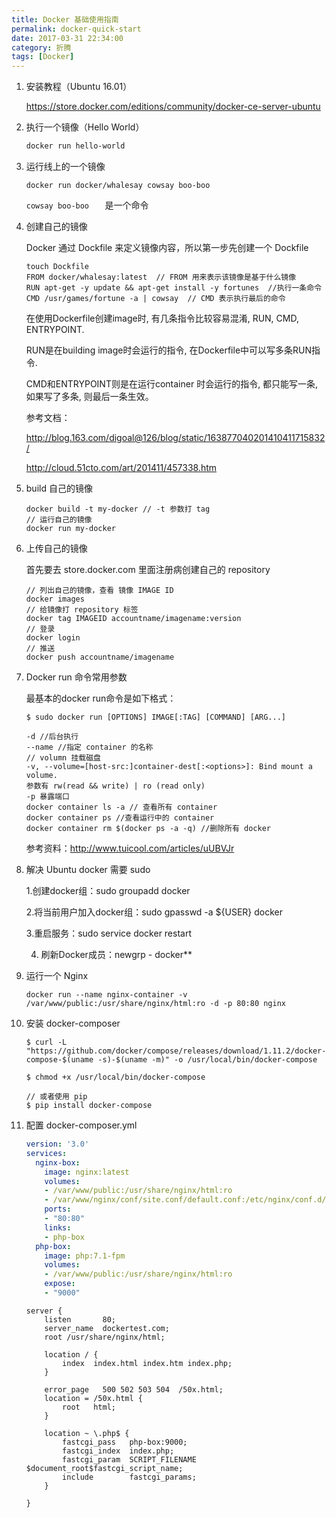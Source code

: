 ```yaml
---
title: Docker 基础使用指南
permalink: docker-quick-start
date: 2017-03-31 22:34:00
category: 折腾
tags: [Docker]
---
```


1. 安装教程（Ubuntu 16.01）

   https://store.docker.com/editions/community/docker-ce-server-ubuntu

2. 执行一个镜像（Hello World）

   ```bash
   docker run hello-world
   ```

   

3. 运行线上的一个镜像

   ```
   docker run docker/whalesay cowsay boo-boo
   ```

   `cowsay boo-boo   `  是一个命令

4. 创建自己的镜像

   Docker 通过 Dockfile 来定义镜像内容，所以第一步先创建一个 Dockfile

   ```
   touch Dockfile
   FROM docker/whalesay:latest  // FROM 用来表示该镜像是基于什么镜像
   RUN apt-get -y update && apt-get install -y fortunes  //执行一条命令
   CMD /usr/games/fortune -a | cowsay  // CMD 表示执行最后的命令
   ```

   在使用Dockerfile创建image时, 有几条指令比较容易混淆, RUN, CMD, ENTRYPOINT.

   RUN是在building image时会运行的指令, 在Dockerfile中可以写多条RUN指令.

   CMD和ENTRYPOINT则是在运行container 时会运行的指令, 都只能写一条, 如果写了多条, 则最后一条生效。

   参考文档： 

   http://blog.163.com/digoal@126/blog/static/163877040201410411715832/

   http://cloud.51cto.com/art/201411/457338.htm

5. build 自己的镜像

   ```
   docker build -t my-docker // -t 参数打 tag
   // 运行自己的镜像
   docker run my-docker
   ```

6. 上传自己的镜像

   首先要去 store.docker.com 里面注册病创建自己的 repository

   ```
   // 列出自己的镜像，查看 镜像 IMAGE ID
   docker images
   // 给镜像打 repository 标签
   docker tag IMAGEID accountname/imagename:version
   // 登录
   docker login
   // 推送
   docker push accountname/imagename
   ```

7. Docker run 命令常用参数

   最基本的docker run命令是如下格式：

   ```
   $ sudo docker run [OPTIONS] IMAGE[:TAG] [COMMAND] [ARG...]
   ```

   ```
   -d //后台执行
   --name //指定 container 的名称
   // volumn 挂载磁盘
   -v, --volume=[host-src:]container-dest[:<options>]: Bind mount a volume.
   参数有 rw(read && write) | ro (read only)
   -p 暴露端口
   docker container ls -a // 查看所有 container
   docker container ps //查看运行中的 container
   docker container rm $(docker ps -a -q) //删除所有 docker
   ```

   参考资料：http://www.tuicool.com/articles/uUBVJr

8. 解决 Ubuntu docker 需要 sudo 

   1.创建docker组：sudo groupadd docker

   2.将当前用户加入docker组：sudo gpasswd -a ${USER} docker

   3.重启服务：sudo service docker restart

   4. 刷新Docker成员：newgrp - docker**

9. 运行一个 Nginx

   ```
   docker run --name nginx-container -v /var/www/public:/usr/share/nginx/html:ro -d -p 80:80 nginx
   ```

10. 安装 docker-composer

    ```shell
    $ curl -L "https://github.com/docker/compose/releases/download/1.11.2/docker-compose-$(uname -s)-$(uname -m)" -o /usr/local/bin/docker-compose

    $ chmod +x /usr/local/bin/docker-compose

    // 或者使用 pip
    $ pip install docker-compose
    ```

11. 配置 docker-composer.yml

    ```yaml
    version: '3.0'
    services:
      nginx-box:
        image: nginx:latest
        volumes:
        - /var/www/public:/usr/share/nginx/html:ro
        - /var/www/nginx/conf/site.conf/default.conf:/etc/nginx/conf.d/site.conf:ro
        ports: 
        - "80:80"
        links: 
        - php-box
      php-box:
        image: php:7.1-fpm
        volumes: 
        - /var/www/public:/usr/share/nginx/html:ro
        expose:
        - "9000"
    ```

    ```nginx
    server {
    	listen       80;
    	server_name  dockertest.com;
    	root /usr/share/nginx/html;

    	location / {
    		index  index.html index.htm index.php;
    	}

    	error_page   500 502 503 504  /50x.html;
    	location = /50x.html {
    		root   html;
    	}

    	location ~ \.php$ {
    		fastcgi_pass   php-box:9000;
    		fastcgi_index  index.php;
    		fastcgi_param  SCRIPT_FILENAME  $document_root$fastcgi_script_name;
    		include        fastcgi_params;
    	}

    }
    ```

    